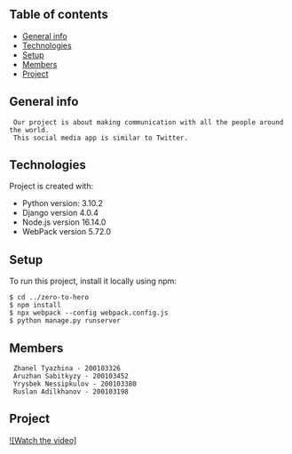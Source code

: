 ## Table of contents
* [General info](#general-info)
* [Technologies](#technologies)
* [Setup](#setup)
* [Members](#members)
* [Project](#project)

## General info
     Our project is about making communication with all the people around the world. 
     This social media app is similar to Twitter. 
     

## Technologies 
Project is created with:
* Python version: 3.10.2 
* Django version 4.0.4
* Node.js version 16.14.0
* WebPack version 5.72.0 

## Setup 
To run this project, install it locally using npm:     
```
$ cd ../zero-to-hero
$ npm install
$ npx webpack --config webpack.config.js
$ python manage.py runserver
```

## Members 
     Zhanel Tyazhina - 200103326 
     Aruzhan Sabitkyzy - 200103452
     Yrysbek Nessipkulov - 200103380 
     Ruslan Adilkhanov - 200103198

## Project
[![Watch the video]](https://drive.google.com/file/d/1Al4A15_bZKsU0-q07hoJzGvheVSJ31r_/view?usp=sharing)
    
